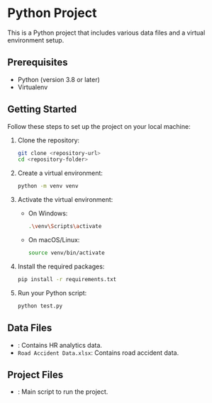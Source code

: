 # Python Project

This is a Python project that includes various data files and a virtual environment setup.

## Prerequisites
- Python (version 3.8 or later)
- Virtualenv

## Getting Started

Follow these steps to set up the project on your local machine:

1. Clone the repository:
    ```sh
    git clone <repository-url>
    cd <repository-folder>
    ```

2. Create a virtual environment:
    ```sh
    python -m venv venv
    ```

3. Activate the virtual environment:
    - On Windows:
        ```sh
        .\venv\Scripts\activate
        ```
    - On macOS/Linux:
        ```sh
        source venv/bin/activate
        ```

4. Install the required packages:
    ```sh
    pip install -r requirements.txt
    ```

5. Run your Python script:
    ```sh
    python test.py
    ```

## Data Files
- : Contains HR analytics data.
- `Road Accident Data.xlsx`: Contains road accident data.

## Project Files
- : Main script to run the project.
